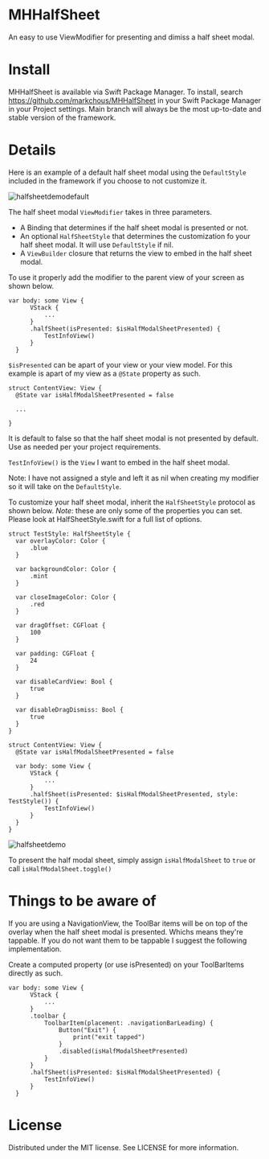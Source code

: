 # MHHalfSheet

An easy to use ViewModifier for presenting and dimiss a half sheet modal.

# Install

MHHalfSheet is available via Swift Package Manager. To install, search https://github.com/markchous/MHHalfSheet in your Swift Package Manager in your Project settings. Main branch will always be the most up-to-date and stable version of the framework.

# Details

Here is an example of a default half sheet modal using the `DefaultStyle` included in the framework if you choose to not customize it.

![halfsheetdemodefault](https://user-images.githubusercontent.com/11300751/164989079-6eaf85ad-bd84-4685-93e4-7bb543b62e54.gif)

The half sheet modal `ViewModifier` takes in three parameters.

  - A Binding<Bool> that determines if the half sheet modal is presented or not.
  - An optional `HalfSheetStyle` that determines the customization fo your half sheet modal. It will use `DefaultStyle` if nil.
  - A `ViewBuilder` closure that returns the view to embed in the half sheet modal.
  
To use it properly add the modifier to the parent view of your screen as shown below.
  
  ```
  var body: some View {
        VStack {
            ...
        }
        .halfSheet(isPresented: $isHalfModalSheetPresented) {
            TestInfoView()
        }
    }
  ```
  
  `$isPresented` can be apart of your view or your view model. For this example is apart of my view as a `@State` property as such.
  ```
  struct ContentView: View {
    @State var isHalfModalSheetPresented = false
    
    ...
  
  }
  ```
  It is default to false so that the half sheet modal is not presented by default. Use as needed per your project requirements.
  
  `TestInfoView()` is the `View` I want to embed in the half sheet modal.
  
  Note: I have not assigned a style and left it as nil when creating my modifier so it will take on the `DefaultStyle`.
  
  To customize your half sheet modal, inherit the `HalfSheetStyle` protocol as shown below. *Note*: these are only some of the properties you can set. Please look at HalfSheetStyle.swift for a full list of options.
  
  ```
  struct TestStyle: HalfSheetStyle {
    var overlayColor: Color {
        .blue
    }
    
    var backgroundColor: Color {
        .mint
    }
    
    var closeImageColor: Color {
        .red
    }
    
    var dragOffset: CGFloat {
        100
    }
    
    var padding: CGFloat {
        24
    }
    
    var disableCardView: Bool {
        true
    }
    
    var disableDragDismiss: Bool {
        true
    }
  }
  
  struct ContentView: View {
    @State var isHalfModalSheetPresented = false
    
    var body: some View {
        VStack {
            ...
        }
        .halfSheet(isPresented: $isHalfModalSheetPresented, style: TestStyle()) {
            TestInfoView()
        }
    }
}

  ```
  
![halfsheetdemo](https://user-images.githubusercontent.com/11300751/164988976-e4a6d22e-265a-493e-8995-f2cdefba036e.gif)
  
To present the half modal sheet, simply assign `isHalfModalSheet` to `true` or call `isHalfModalSheet.toggle()`
  
# Things to be aware of
  
If you are using a NavigationView, the ToolBar items will be on top of the overlay when the half sheet modal is presented. Whichs means they're tappable. If you do not want them to be tappable I suggest the following implementation.
  
Create a computed property (or use isPresented) on your ToolBarItems directly as such.
  
  ```
  var body: some View {
        VStack {
            ...
        }
        .toolbar {
            ToolbarItem(placement: .navigationBarLeading) {
                Button("Exit") {
                    print("exit tapped")
                }
                .disabled(isHalfModalSheetPresented)
            }
        }
        .halfSheet(isPresented: $isHalfModalSheetPresented) {
            TestInfoView()
        }
    }
  ```
  
# License
  
Distributed under the MIT license. See LICENSE for more information.
